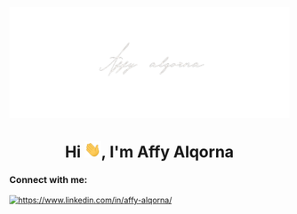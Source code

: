 <p align="center">
  <img src="https://github.com/affyalqorna10/affyalqorna10/blob/4860c41da5dbbe93e6215315dfc8936ddac5cbde/bg.png" height="200"/>
</p>




<h1 align="center">Hi 
  <img src="https://raw.githubusercontent.com/ABSphreak/ABSphreak/master/gifs/Hi.gif" width="30px">, I'm Affy Alqorna</h1>
<p align="center">


<h3 align="left">Connect with me:</h3>
<p align="left">
<a href="https://linkedin.com/in/https://www.linkedin.com/in/affy-alqorna/" target="blank"><img align="center" src="https://raw.githubusercontent.com/rahuldkjain/github-profile-readme-generator/master/src/images/icons/Social/linked-in-alt.svg" alt="https://www.linkedin.com/in/affy-alqorna/" height="20" width="30" /></a>
</p>
